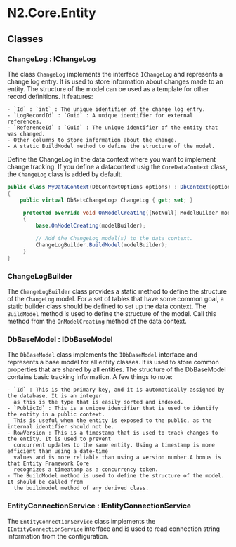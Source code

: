 ﻿# N2.Core.Entity

## Classes

### ChangeLog : IChangeLog

The class `ChangeLog` implements the interface `IChangeLog` and represents a change log entry.
It is used to store information about changes made to an entity. The structure of the model can be used
as a template for other record definitions. It features:

	- `Id` : `int` : The unique identifier of the change log entry.
	- `LogRecordId` : `Guid` : A unique identifier for external references.
	- `ReferenceId` : `Guid` : The unique identifier of the entity that was changed.
	- Other columns to store information about the change.
	- A static BuildModel method to define the structure of the model.

Define the ChangeLog in the data context where you want to implement change tracking. If you define
a datacontext usig the `CoreDataContext` class, the `ChangeLog` class is added by default.

```csharp	
public class MyDataContext(DbContextOptions options) : DbContext(options)
{
    public virtual DbSet<ChangeLog> ChangeLog { get; set; }

	 protected override void OnModelCreating([NotNull] ModelBuilder modelBuilder)
	 {
		 base.OnModelCreating(modelBuilder);

		 // Add the ChangeLog model(s) to the data context.
		 ChangeLogBuilder.BuildModel(modelBuilder);
	 }
}
```

### ChangeLogBuilder

The `ChangeLogBuilder` class provides a static method to define the structure of the `ChangeLog` model.
For a set of tables that have some common goal, a static builder class should be defined to set up the
data context. The `BuildModel` method is used to define the structure of the model. Call this method
from the `OnModelCreating` method of the data context.

### DbBaseModel : IDbBaseModel

The `DbBaseModel` class implements the `IDbBaseModel` interface and represents a base model for all
entity classes. It is used to store common properties that are shared by all entities. The structure of
the DbBaseModel contains basic tracking information. A few things to note:

	- `Id` : This is the primary key, and it is automatically assigned by the database. It is an integer
	  as this is the type that is easily sorted and indexed.
	- `PublicId` : This is a unique identifier that is used to identify the entity in a public context.
	  This is useful when the entity is exposed to the public, as the internal identifier should not be.
	- RowVersion : This is a timestamp that is used to track changes to the entity. It is used to prevent
	  concurrent updates to the same entity. Using a timestamp is more efficient than using a date-timé
	  values and is more reliable than using a version number.A bonus is that Entity Framework Core
	  recognizes a timeatamp as a concurrency token.
	- The BuildModel method is used to define the structure of the model. It should be called from
	  the buildmodel method of any derived class.

### EntityConnectionService : IEntityConnectionService

The `EntityConnectionService` class implements the `IEntityConnectionService` interface and is used to
read connection string information from the configuration.